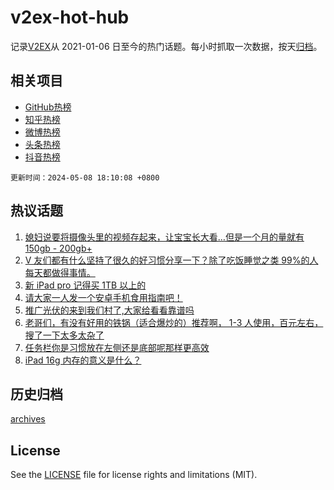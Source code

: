# v2ex-hot-hub

 记录[V2EX](https://www.v2ex.com/)从 2021-01-06 日至今的热门话题。每小时抓取一次数据，按天[归档](archives)。
 
 ## 相关项目

- [GitHub热榜](https://github.com/lonnyzhang423/github-hot-hub)
- [知乎热榜](https://github.com/lonnyzhang423/zhihu-hot-hub)
- [微博热榜](https://github.com/lonnyzhang423/weibo-hot-hub)
- [头条热榜](https://github.com/lonnyzhang423/toutiao-hot-hub)
- [抖音热榜](https://github.com/lonnyzhang423/douyin-hot-hub)


 `更新时间：2024-05-08 18:10:08 +0800`

## 热议话题

1. [媳妇说要将摄像头里的视频存起来，让宝宝长大看…但是一个月的量就有 150gb - 200gb+](https://www.v2ex.com/t/1038517)
1. [V 友们都有什么坚持了很久的好习惯分享一下？除了吃饭睡觉之类 99%的人每天都做得事情。](https://www.v2ex.com/t/1038613)
1. [新 iPad pro 记得买 1TB 以上的](https://www.v2ex.com/t/1038543)
1. [请大家一人发一个安卓手机食用指南吧！](https://www.v2ex.com/t/1038498)
1. [推广光伏的来到我们村了,大家给看看靠谱吗](https://www.v2ex.com/t/1038651)
1. [老哥们，有没有好用的铁锅（适合爆炒的）推荐啊， 1-3 人使用，百元左右，搜了一下太多太杂了](https://www.v2ex.com/t/1038642)
1. [任务栏你是习惯放在左侧还是底部呢那样更高效](https://www.v2ex.com/t/1038639)
1. [iPad 16g 内存的意义是什么？](https://www.v2ex.com/t/1038552)

## 历史归档

[archives](archives)

## License

See the [LICENSE](LICENSE) file for license rights and limitations (MIT).

